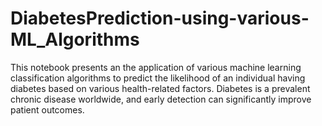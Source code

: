 # DiabetesPrediction-using-various-ML_Algorithms
 This notebook presents an the application of various machine learning classification algorithms to predict the likelihood of an individual having diabetes based on various health-related factors. Diabetes is a prevalent chronic disease worldwide, and early detection can significantly improve patient outcomes. 
